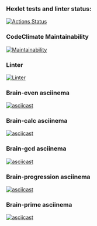 ### Hexlet tests and linter status:
[![Actions Status](https://github.com/Liat3s/php-project-lvl1/workflows/hexlet-check/badge.svg)](https://github.com/Liat3s/php-project-lvl1/actions)

### CodeClimate Maintainability
[![Maintainability](https://api.codeclimate.com/v1/badges/1591a2daa983b74df259/maintainability)](https://codeclimate.com/github/Liat3s/php-project-lvl1/maintainability)

### Linter
[![Linter](https://github.com/Liat3s/php-project-lvl1/actions/workflows/makefile.yml/badge.svg)](https://github.com/Liat3s/php-project-lvl1/actions/workflows/makefile.yml/badge.svg)

### Brain-even asciinema
[![asciicast](https://asciinema.org/a/FXcjtzLQYAKKn8GLaCfyGiyzX.svg)](https://asciinema.org/a/FXcjtzLQYAKKn8GLaCfyGiyzX)

### Brain-calc asciinema
[![asciicast](https://asciinema.org/a/6TseA8x9LfaMhbnuNxY5GVeBD.svg)](https://asciinema.org/a/6TseA8x9LfaMhbnuNxY5GVeBD)

### Brain-gcd asciinema
[![asciicast](https://asciinema.org/a/U2syodApXisPw1jCwrz7V5bTJ.svg)](https://asciinema.org/a/U2syodApXisPw1jCwrz7V5bTJ)

### Brain-progression asciinema
[![asciicast](https://asciinema.org/a/nZIr8wMeoNXEYdKRD790f11kf.svg)](https://asciinema.org/a/nZIr8wMeoNXEYdKRD790f11kf)

### Brain-prime asciinema
[![asciicast](https://asciinema.org/a/LQIrbsO3fQTY79pSc3Aim9UIm.svg)](https://asciinema.org/a/LQIrbsO3fQTY79pSc3Aim9UIm)
